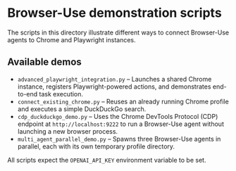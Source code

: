 # Browser-Use demonstration scripts

The scripts in this directory illustrate different ways to connect Browser-Use
agents to Chrome and Playwright instances.

## Available demos

- `advanced_playwright_integration.py` – Launches a shared Chrome instance,
  registers Playwright-powered actions, and demonstrates end-to-end task
  execution.
- `connect_existing_chrome.py` – Reuses an already running Chrome profile and
  executes a simple DuckDuckGo search.
- `cdp_duckduckgo_demo.py` – Uses the Chrome DevTools Protocol (CDP) endpoint at
  `http://localhost:9222` to run a Browser-Use agent without launching a new
  browser process.
- `multi_agent_parallel_demo.py` – Spawns three Browser-Use agents in parallel,
  each with its own temporary profile directory.

All scripts expect the `OPENAI_API_KEY` environment variable to be set.
